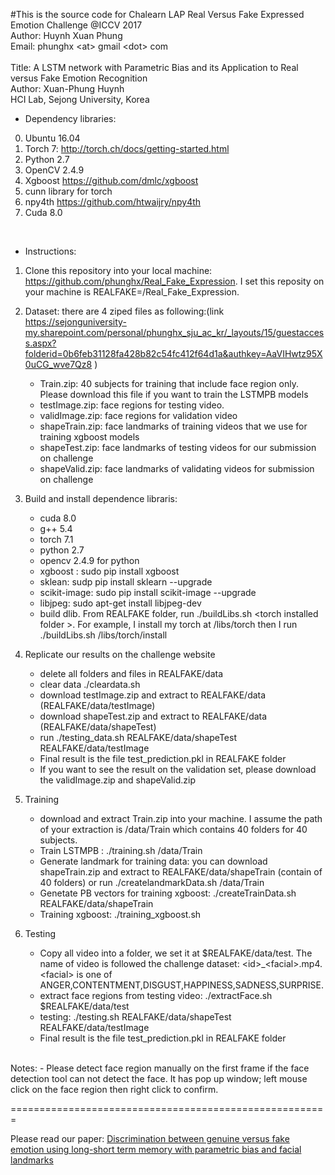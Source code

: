 #This is the source code for Chalearn LAP Real Versus Fake Expressed Emotion Challenge @ICCV 2017 </br>
Author: Huynh Xuan Phung </br>
Email: phunghx 	&lt;at&gt; gmail &lt;dot&gt; com </br>
</br>
Title: A LSTM network with Parametric Bias and its Application to Real versus Fake Emotion Recognition </br>
Author: Xuan-Phung Huynh </br>
HCI Lab, Sejong University, Korea </br>


* Dependency libraries: 
0. Ubuntu 16.04
1. Torch 7: http://torch.ch/docs/getting-started.html
2. Python 2.7
3. OpenCV 2.4.9
4. Xgboost https://github.com/dmlc/xgboost
5. cunn library for torch
6. npy4th https://github.com/htwaijry/npy4th
7. Cuda 8.0
</br>

* Instructions:

1. Clone this repository into your local machine: https://github.com/phunghx/Real_Fake_Expression. I set this reposity on your machine is REALFAKE=/Real_Fake_Expression. 
2. Dataset: there are 4 ziped files as following:(link https://sejonguniversity-my.sharepoint.com/personal/phunghx_sju_ac_kr/_layouts/15/guestaccess.aspx?folderid=0b6feb31128fa428b82c54fc412f64d1a&authkey=AaVIHwtz95X0uCG_wve7Qz8 )
	- Train.zip: 40 subjects for training that include face region  only. Please download this file if you want to train the LSTMPB models
	- testImage.zip: face regions for testing video.
	- validImage.zip: face regions for validation video
	- shapeTrain.zip: face landmarks of training videos that we use for training xgboost models
	- shapeTest.zip: face landmarks of testing videos for our submission on challenge
	- shapeValid.zip: face landmarks of validating videos for submission on challenge

3. Build and install dependence libraris:
	- cuda 8.0
	- g++ 5.4
	- torch 7.1
	- python 2.7
	- opencv 2.4.9 for python
	- xgboost : sudo pip install xgboost
	- sklean: sudp pip install sklearn --upgrade
	- scikit-image: sudo pip install scikit-image --upgrade
	- libjpeg: sudo apt-get install libjpeg-dev
	- build dlib. From REALFAKE folder, run ./buildLibs.sh &lt;torch installed folder &gt;. For example, I install my torch at /libs/torch then I run ./buildLibs.sh /libs/torch/install

4. Replicate our results on the challenge website
	- delete all folders and files in REALFAKE/data
	- clear data ./cleardata.sh
	- download testImage.zip and extract to REALFAKE/data (REALFAKE/data/testImage)
	- download shapeTest.zip and extract to REALFAKE/data (REALFAKE/data/shapeTest)
	- run ./testing_data.sh REALFAKE/data/shapeTest REALFAKE/data/testImage
	- Final result is the file test_prediction.pkl in REALFAKE folder
	- If you want to see the result on the validation set, please download the validImage.zip and shapeValid.zip

5. Training
	- download and extract Train.zip into your machine. I assume the path of your extraction is /data/Train which contains 40 folders for 40 subjects.
	- Train LSTMPB : ./training.sh /data/Train
	- Generate landmark for training data: you can download shapeTrain.zip and extract to REALFAKE/data/shapeTrain (contain of 40 folders) or run ./createlandmarkData.sh /data/Train
	- Genetate PB vectors for training xgboost: ./createTrainData.sh REALFAKE/data/shapeTrain
	- Training xgboost: ./training_xgboost.sh

6. Testing

	- Copy all video into a folder, we set it at $REALFAKE/data/test. The name of video is followed the challenge dataset: &lt;id&gt;_&lt;facial&gt;.mp4. &lt;facial&gt; is one of ANGER,CONTENTMENT,DISGUST,HAPPINESS,SADNESS,SURPRISE.
	- extract face regions from testing video: ./extractFace.sh  $REALFAKE/data/test
	- testing: ./testing.sh REALFAKE/data/shapeTest REALFAKE/data/testImage
	- Final result is the file test_prediction.pkl in REALFAKE folder

</br>
Notes:
- Please detect face region manually on the first frame if the face detection tool can not detect the face. It has pop up window; left mouse click on the face region then right click to confirm.

=======================================================
</br>

Please read our paper: <a href="https://github.com/phunghx/resume/blob/gh-pages/pdfs/04.pdf">Discrimination between genuine versus fake emotion using long-short term memory with parametric bias and facial landmarks</a>
</br>






